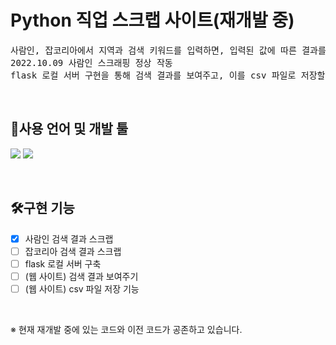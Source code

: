 # Python 직업 스크랩 사이트(재개발 중)<br/>
<pre>
사람인, 잡코리아에서 지역과 검색 키워드를 입력하면, 입력된 값에 따른 결과를 스크랩
2022.10.09 사람인 스크래핑 정상 작동
flask 로컬 서버 구현을 통해 검색 결과를 보여주고, 이를 csv 파일로 저장할 수 있게 함
</pre>
<br>

## 🔧사용 언어 및 개발 툴
<img src="https://img.shields.io/badge/Python3-3776AB?style=for-the-badge&logo=Python&logoColor=white"> <img src="https://img.shields.io/badge/VSC-007ACC?style=for-the-badge&logo=Visual Studio Code&logoColor=white">

<br>

## 🛠구현 기능
- [x] 사람인 검색 결과 스크랩
- [ ] 잡코리아 검색 결과 스크랩
- [ ] flask 로컬 서버 구축
- [ ] (웹 사이트) 검색 결과 보여주기
- [ ] (웹 사이트) csv 파일 저장 기능

<br>

※ 현재 재개발 중에 있는 코드와 이전 코드가 공존하고 있습니다.

